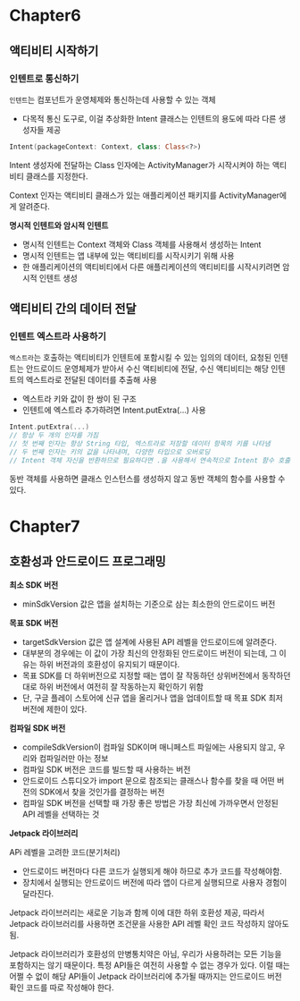 # Chapter6

## 액티비티 시작하기

### 인텐트로 통신하기

`인텐트`는 컴포넌트가 운영체제와 통신하는데 사용할 수 있는 객체

- 다목적 통신 도구로, 이걸 추상화한 Intent 클래스는 인텐트의 용도에 따라 다른 생성자들 제공

```kotlin
Intent(packageContext: Context, class: Class<?>)
```

Intent 생성자에 전달하는 Class 인자에는 ActivityManager가 시작시켜야 하는 액티비티 클래스를 지정한다.

Context 인자는 액티비티 클래스가 있는 애플리케이션 패키지를 ActivityManager에게 알려준다.

**명시적 인텐트와 암시적 인텐트**

- 명시적 인텐트는 Context 객체와 Class 객체를 사용해서 생성하는 Intent
- 명시적 인텐트는 앱 내부에 있는 액티비티를 시작시키기 위해 사용
- 한 애플리케이션의 액티비티에서 다른 애플리케이션의 액티비티를 시작시키려면 암시적 인텐트 생성

## 액티비티 간의 데이터 전달

### 인텐트 엑스트라 사용하기

`엑스트라`는 호출하는 액티비티가 인텐트에 포함시킬 수 있는 임의의 데이터, 요청된 인텐트는 안드로이드 운영체제가 받아서 수신 액티비티에 전달, 수신 액티비티는 해당 인텐트의 엑스트라로 전달된 데이터를 추출해 사용

- 엑스트라 키와 값이 한 쌍이 된 구조
- 인텐트에 엑스트라 추가하려면 Intent.putExtra(…) 사용

```kotlin
Intent.putExtra(...)
// 항상 두 개의 인자를 가짐
// 첫 번째 인자는 항상 String 타입, 엑스트라로 저장할 데이터 항목의 키를 나타냄
// 두 번째 인자는 키의 값을 나타내며, 다양한 타입으로 오버로딩
// Intent 객체 자신을 반환하므로 필요하다면 .을 사용해서 연속적으로 Intent 함수 호출 가능 
```

동반 객체를 사용하면 클래스 인스턴스를 생성하지 않고 동반 객체의 함수를 사용할 수 있다. 

# Chapter7

## 호환성과 안드로이드 프로그래밍

**최소 SDK 버전**

- minSdkVersion 값은 앱을 설치하는 기준으로 삼는 최소한의 안드로이드 버전

**목표 SDK 버전**

- targetSdkVersion 값은 앱 설계에 사용된 API 레벨을 안드로이드에 알려준다.
- 대부분의 경우에는 이 값이 가장 최신의 안정화된 안드로이드 버전이 되는데, 그 이유는 하위 버전과의 호환성이 유지되기 때문이다.
- 목표 SDK를 더 하위버전으로 지정할 때는 앱이 잘 작동하던 상위버전에서 동작하던 대로 하위 버전에서 여전히 잘 작동하는지 확인하기 위함
- 단, 구글 플레이 스토어에 신규 앱을 올리거나 앱을 업데이트할 때 목표 SDK 최저 버전에 제한이 있다.

**컴파일 SDK 버전**

- compileSdkVersion이 컴파일 SDK이며 매니페스트 파일에는 사용되지 않고, 우리와 컴파일러만 아는 정보
- 컴파일 SDK 버전은 코드를 빌드할 때 사용하는 버전
- 안드로이드 스튜디오가 import 문으로 참조되는 클래스나 함수를 찾을 때 어떤 버전의 SDK에서 찾을 것인가를 결정하는 버전
- 컴파일 SDK 버전을 선택할 때 가장 좋은 방법은 가장 최신에 가까우면서 안정된 API 레벨을 선택하는 것

**Jetpack 라이브러리**

APi 레벨을 고려한 코드(분기처리)

- 안드로이드 버전마다 다른 코드가 실행되게 해야 하므로 추가 코드를 작성해야함.
- 장치에서 실행되는 안드로이드 버전에 따라 앱이 다르게 실행되므로 사용자 경험이 달라진다.

Jetpack 라이브러리는 새로운 기능과 함께 이에 대한 하위 호환성 제공, 따라서 Jetpack 라이브러리를 사용하면 조건문을 사용한 API 레벨 확인 코드 작성하지 않아도 됨.

Jetpack 라이브러리가 호환성의 만병통치약은 아님, 우리가 사용하려는 모든 기능을 포함하지는 않기 때문이다. 특정 API들은 여전히 사용할 수 없는 경우가 있다. 이럴 때는 어쩔 수 없이 해당 API들이 Jetpack 라이브러리에 추가될 때까지는 안드로이드 버전 확인 코드를 따로 작성해야 한다.
